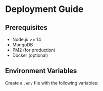 # Deployment Guide

## Prerequisites
- Node.js >= 14
- MongoDB
- PM2 (for production)
- Docker (optional)

## Environment Variables
Create a `.env` file with the following variables: 